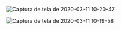 ![Captura de tela de 2020-03-11 10-20-47](https://user-images.githubusercontent.com/56132780/76421623-b4e49900-6382-11ea-8969-66ed7f19bd5f.png)

![Captura de tela de 2020-03-11 10-19-58](https://user-images.githubusercontent.com/56132780/76421629-b746f300-6382-11ea-9828-72c06dfc3d68.png)

